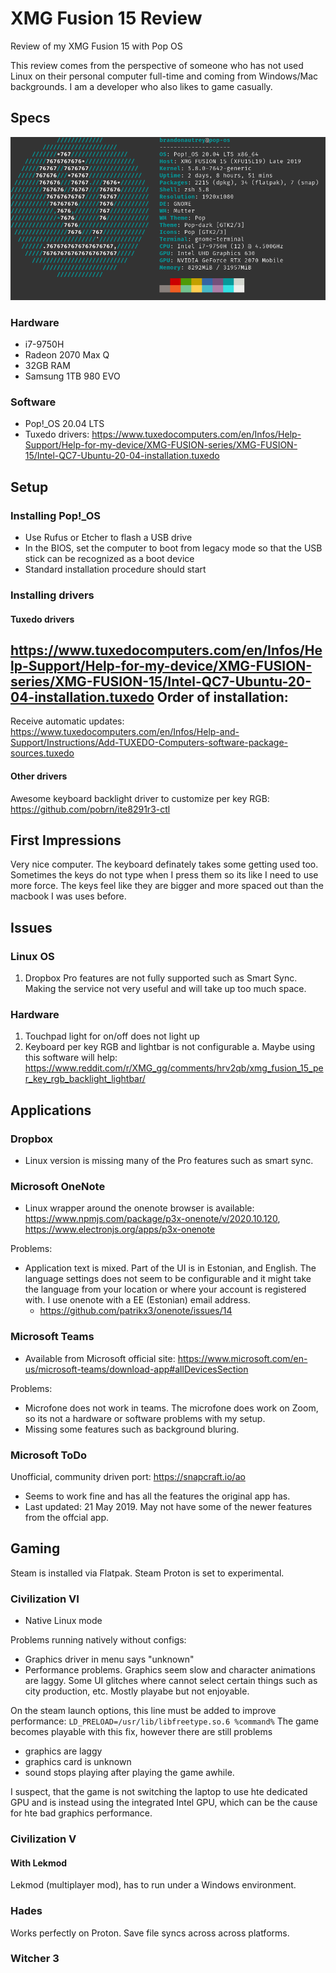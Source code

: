 # XMG Fusion 15 Review

Review of my XMG Fusion 15 with Pop OS

This review comes from the perspective of someone who has not used Linux on their personal computer full-time and coming from Windows/Mac backgrounds. I am a developer who also likes to game casually.

## Specs

![neofetch](./images/neofetch.png)

### Hardware

- i7-9750H
- Radeon 2070 Max Q
- 32GB RAM
- Samsung 1TB 980 EVO

### Software

- Pop!_OS 20.04 LTS
- Tuxedo drivers: https://www.tuxedocomputers.com/en/Infos/Help-Support/Help-for-my-device/XMG-FUSION-series/XMG-FUSION-15/Intel-QC7-Ubuntu-20-04-installation.tuxedo

## Setup

### Installing Pop!_OS

- Use Rufus or Etcher to flash a USB drive
- In the BIOS, set the computer to boot from legacy mode so that the USB stick can be recognized as a boot device
- Standard installation procedure should start

### Installing drivers

#### Tuxedo drivers

https://www.tuxedocomputers.com/en/Infos/Help-Support/Help-for-my-device/XMG-FUSION-series/XMG-FUSION-15/Intel-QC7-Ubuntu-20-04-installation.tuxedo
Order of installation:
-

Receive automatic updates: https://www.tuxedocomputers.com/en/Infos/Help-and-Support/Instructions/Add-TUXEDO-Computers-software-package-sources.tuxedo

#### Other drivers

Awesome keyboard backlight driver to customize per key RGB: https://github.com/pobrn/ite8291r3-ctl

## First Impressions

Very nice computer. The keyboard definately takes some getting used too. Sometimes the keys do not type when I press them so its like I need to use more force. The keys feel like they are bigger and more spaced out than the macbook I was uses before.

## Issues

### Linux OS

1. Dropbox Pro features are not fully supported such as Smart Sync. Making the service not very useful and will take up too much space.


### Hardware

1. Touchpad light for on/off does not light up
2. Keyboard per key RGB and lightbar is not configurable
    a. Maybe using this software will help: https://www.reddit.com/r/XMG_gg/comments/hrv2qb/xmg_fusion_15_per_key_rgb_backlight_lightbar/

## Applications

### Dropbox

- Linux version is missing many of the Pro features such as smart sync.

### Microsoft OneNote

- Linux wrapper around the onenote browser is available: https://www.npmjs.com/package/p3x-onenote/v/2020.10.120, https://www.electronjs.org/apps/p3x-onenote

Problems:
- Application text is mixed. Part of the UI is in Estonian, and English. The language settings does not seem to be configurable and it might take the language from your location or where your account is registered with. I use onenote with a EE (Estonian) email address.
  - https://github.com/patrikx3/onenote/issues/14

### Microsoft Teams

- Available from Microsoft official site: https://www.microsoft.com/en-us/microsoft-teams/download-app#allDevicesSection

Problems:
- Microfone does not work in teams. The microfone does work on Zoom, so its not a hardware or software problems with my setup.
- Missing some features such as background bluring.

### Microsoft ToDo

Unofficial, community driven port: https://snapcraft.io/ao

- Seems to work fine and has all the features the original app has.
- Last updated: 21 May 2019. May not have some of the newer features from the offcial app.

## Gaming

Steam is installed via Flatpak. Steam Proton is set to experimental.

### Civilization VI

- Native Linux mode

Problems running natively without configs:
- Graphics driver in menu says "unknown"
- Performance problems. Graphics seem slow and character animations are laggy. Some UI glitches where cannot select certain things such as city production, etc. Mostly playabe but not  enjoyable.

On the steam launch options, this line must be added to improve performance: `LD_PRELOAD=/usr/lib/libfreetype.so.6 %command%`
The game becomes playable with this fix, however there are still problems
- graphics are laggy
- graphics card is unknown
- sound stops playing after playing the game awhile.

I suspect, that the game is not switching the laptop to use hte dedicated GPU and is instead using the integrated Intel GPU, which can be the cause for hte bad graphics performance.

### Civilization V

#### With Lekmod

Lekmod (multiplayer mod), has to run under a Windows environment.

### Hades

Works perfectly on Proton. Save file syncs across across platforms.

### Witcher 3

